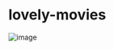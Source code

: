 # lovely-movies
![image](https://github.com/luna2001m/lovely-movies/assets/131479743/da1e15ee-e723-456e-838d-dde0d20b637e)
